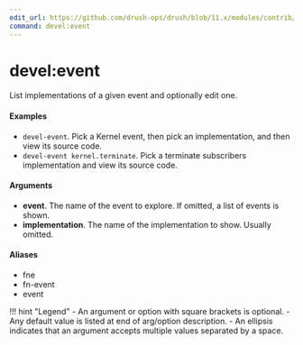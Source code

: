 ```yaml
---
edit_url: https://github.com/drush-ops/drush/blob/11.x/modules/contrib/devel/src/Commands/DevelCommands.php
command: devel:event
---
```

# devel:event

List implementations of a given event and optionally edit one.

#### Examples

- <code>devel-event</code>. Pick a Kernel event, then pick an implementation, and then view its source code.
- <code>devel-event kernel.terminate</code>. Pick a terminate subscribers implementation and view its source code.

#### Arguments

- **event**. The name of the event to explore. If omitted, a list of events is shown.
- **implementation**. The name of the implementation to show. Usually omitted.

#### Aliases

- fne
- fn-event
- event

!!! hint "Legend"
    - An argument or option with square brackets is optional.
    - Any default value is listed at end of arg/option description.
    - An ellipsis indicates that an argument accepts multiple values separated by a space.